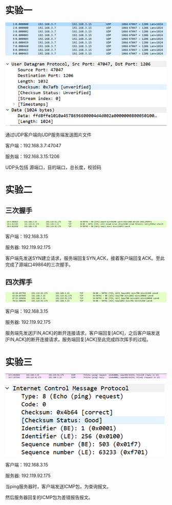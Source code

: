 

# 实验一

![image-20201111115451374](image-20201111115451374.png)

![image-20201111115512391](image-20201111115512391.png)

通过UDP客户端向UDP服务端发送图片文件

客户端：192.168.3.7:47047

服务端：192.168.3.15:1206

UDP头包括 源端口，目的端口，总长度，校验码

# 实验二

## 三次握手

![image-20201110223927887](image-20201110223927887.png)

客户端：192.168.3.15

服务器:    192.119.92.175

客户端先发送SYN建立请求，服务端回复SYN,ACK，接着客户端回复ACK。至此完成了源端口49864的三次握手。

## 四次挥手

![image-20201110223711920](image-20201110223711920.png)

客户端：192.168.3.15

服务器:    192.119.92.175

服务端先发送[FIN,ACK]的断开连接请求，客户端回复[ACK]，之后客户端发送[FIN,ACK]的断开连接请求，服务端回复[ACK]至此完成四次挥手的过程。

# 实验三

![image-20201111121226375](image-20201111121226375.png)

![image-20201111121325436](image-20201111121325436.png)

客户端：192.168.3.15

服务器:    192.119.92.175

当ping服务器时，客户端发送ICMP包，为查询报文。

然后服务器回复的ICMP包为差错报告报文。

